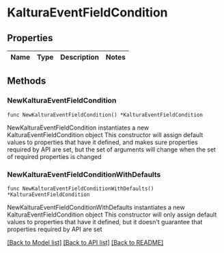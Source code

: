 # KalturaEventFieldCondition

## Properties

Name | Type | Description | Notes
------------ | ------------- | ------------- | -------------

## Methods

### NewKalturaEventFieldCondition

`func NewKalturaEventFieldCondition() *KalturaEventFieldCondition`

NewKalturaEventFieldCondition instantiates a new KalturaEventFieldCondition object
This constructor will assign default values to properties that have it defined,
and makes sure properties required by API are set, but the set of arguments
will change when the set of required properties is changed

### NewKalturaEventFieldConditionWithDefaults

`func NewKalturaEventFieldConditionWithDefaults() *KalturaEventFieldCondition`

NewKalturaEventFieldConditionWithDefaults instantiates a new KalturaEventFieldCondition object
This constructor will only assign default values to properties that have it defined,
but it doesn't guarantee that properties required by API are set


[[Back to Model list]](../README.md#documentation-for-models) [[Back to API list]](../README.md#documentation-for-api-endpoints) [[Back to README]](../README.md)


